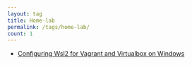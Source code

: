 ```yaml
---
layout: tag
title: Home-lab
permalink: /tags/home-lab/
count: 1
---
```


- [Configuring Wsl2 for Vagrant and Virtualbox on Windows](https://brootware.github.io/posts/configuring-wsl2-for-vagrant-and-virtualbox-on-windows/)
